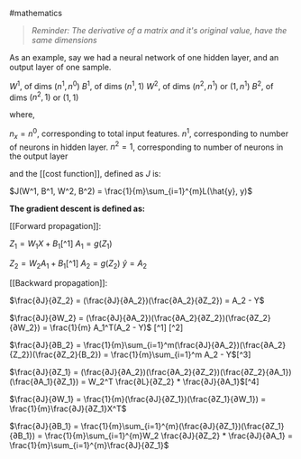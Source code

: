 #mathematics 

>*Reminder: The derivative of a matrix and it's original value, have the same dimensions*

As an example, say we had a neural network of one hidden layer, and an output layer of one sample.

$W^1$, of dims $(n^1, n^0)$
$B^1$, of dims $(n^1, 1)$
$W^2$, of dims $(n^2, n^1)$ or $(1, n^1)$
$B^2$, of dims $(n^2, 1)$ or $(1, 1)$ 

where,

$n_x = n^0$, corresponding to total input features.
$n^1$, corresponding to number of neurons in hidden layer.
$n^2 = 1$, corresponding to number of neurons in the output layer

and the [[cost function]], defined as $J$ is:

$J(W^1, B^1, W^2, B^2) = \frac{1}{m}\sum_{i=1}^{m}L(\hat{y}, y)$

**The gradient descent is defined as:**

[[Forward propagation]]:

$Z_1 = W_1X + B_1$[^1]
$A_1 = g(Z_1)$

$Z_2 = W_2A_1 + B_1$[^1]
$A_2 = g(Z_2)$
$\hat{y} = A_2$

[[Backward propagation]]:

$\frac{∂J}{∂Z_2} = (\frac{∂J}{∂A_2})(\frac{∂A_2}{∂Z_2}) = A_2 - Y$

$\frac{∂J}{∂W_2} = (\frac{∂J}{∂A_2})(\frac{∂A_2}{∂Z_2})(\frac{∂Z_2}{∂W_2}) = \frac{1}{m} A_1^T(A_2 - Y)$ [^1] [^2]

$\frac{∂J}{∂B_2} = \frac{1}{m}\sum_{i=1}^m(\frac{∂J}{∂A_2})(\frac{∂A_2}{Z_2})(\frac{∂Z_2}{B_2}) =  \frac{1}{m}\sum_{i=1}^m A_2 - Y$[^3]

$\frac{∂J}{∂Z_1} = (\frac{∂J}{∂A_2})(\frac{∂A_2}{∂Z_2})(\frac{∂Z_2}{∂A_1})(\frac{∂A_1}{∂Z_1}) = W_2^T \frac{∂L}{∂Z_2} * \frac{∂J}{∂A_1}$[^4]

$\frac{∂J}{∂W_1} = \frac{1}{m}(\frac{∂J}{∂Z_1})(\frac{∂Z_1}{∂W_1}) = \frac{1}{m}\frac{∂J}{∂Z_1}X^T$

$\frac{∂J}{∂B_1} = \frac{1}{m}\sum_{i=1}^{m}(\frac{∂J}{∂Z_1})(\frac{∂Z_1}{∂B_1}) = \frac{1}{m}\sum_{i=1}^{m}W_2 \frac{∂J}{∂Z_2} * \frac{∂J}{∂A_1} = \frac{1}{m}\sum_{i=1}^{m}\frac{∂J}{∂Z_1}$